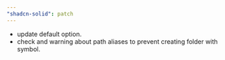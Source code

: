 ```yaml
---
"shadcn-solid": patch
---
```


-   update default option.
-   check and warning about path aliases to prevent creating folder with symbol.
